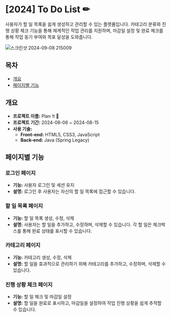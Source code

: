 # [2024] To Do List ✏

사용자가 할 일 목록을 쉽게 생성하고 관리할 수 있는 플랫폼입니다. 
카테고리 분류와 진행 상황 체크 기능을 통해 체계적인 작업 관리를 지원하며, 마감일 설정 및 완료 체크를 통해 작업 동기 부여와 목표 달성을 도와줍니다.

![스크린샷 2024-09-08 215009](https://github.com/user-attachments/assets/c4dfcbbe-a7d5-4c12-8dcf-b1f9b6cbdb8d)

## 목차

- [개요](https://www.notion.so/1-1062187b1de380e9ac72dbe892c13990?pvs=21)
- [페이지별 기능](https://www.notion.so/1-1062187b1de380e9ac72dbe892c13990?pvs=21)

## 개요

- **프로젝트 이름:** Plan !t 📃
- **프로젝트 기간:** 2024-08-06 ~ 2024-08-15
- **사용 기술:**
    - **Front-end:** HTML5, CSS3, JavaScript
    - **Back-end:** Java (Spring Legacy)

## 페이지별 기능

### 로그인 페이지

- **기능:** 사용자 로그인 및 세션 유지
- **설명:** 로그인 후 사용자는 자신의 할 일 목록에 접근할 수 있습니다.

### 할 일 목록 페이지

- **기능:** 할 일 목록 생성, 수정, 삭제
- **설명:** 사용자는 할 일을 추가하고, 수정하며, 삭제할 수 있습니다. 각 할 일은 체크박스를 통해 완료 상태를 표시할 수 있습니다.

### 카테고리 페이지

- **기능:** 카테고리 생성, 수정, 삭제
- **설명:** 할 일을 효과적으로 관리하기 위해 카테고리를 추가하고, 수정하며, 삭제할 수 있습니다.

### 진행 상황 체크 페이지

- **기능:** 할 일 체크 및 마감일 설정
- **설명:** 할 일을 완료로 표시하고, 마감일을 설정하여 작업 진행 상황을 쉽게 추적할 수 있습니다.
